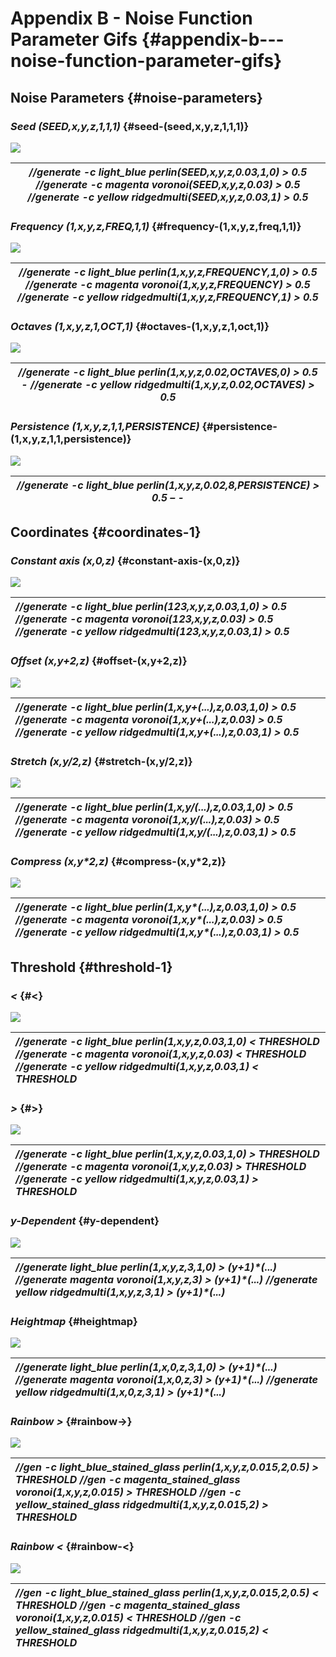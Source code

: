 # Appendix B \- Noise Function Parameter Gifs {#appendix-b---noise-function-parameter-gifs}

## **Noise Parameters** {#noise-parameters}

### *Seed (SEED,x,y,z,1,1,1)* {#seed-(seed,x,y,z,1,1,1)}

![](.gitbook/assets/appendix\_b/appendixb\_seed.gif)

| *//generate \-c light\_blue  perlin(SEED,x,y,z,0.03,1,0) \> 0.5 //generate \-c magenta    voronoi(SEED,x,y,z,0.03) \> 0.5 //generate \-c yellow ridgedmulti(SEED,x,y,z,0.03,1) \> 0.5* |
| ----- |

### *Frequency (1,x,y,z,FREQ,1,1)* {#frequency-(1,x,y,z,freq,1,1)}

![](.gitbook/assets/appendix\_b/appendixb\_frequency.gif)

| *//generate \-c light\_blue  perlin(1,x,y,z,FREQUENCY,1,0) \> 0.5 //generate \-c magenta    voronoi(1,x,y,z,FREQUENCY) \> 0.5 //generate \-c yellow ridgedmulti(1,x,y,z,FREQUENCY,1) \> 0.5* |
| ----- |

### *Octaves (1,x,y,z,1,OCT,1)* {#octaves-(1,x,y,z,1,oct,1)}

![](.gitbook/assets/appendix\_b/appendixb\_octaves.gif)

| *//generate \-c light\_blue  perlin(1,x,y,z,0.02,OCTAVES,0) \> 0.5 \- //generate \-c yellow ridgedmulti(1,x,y,z,0.02,OCTAVES) \> 0.5* |
| ----- |

### *Persistence  (1,x,y,z,1,1,PERSISTENCE)* {#persistence-(1,x,y,z,1,1,persistence)}

![](.gitbook/assets/appendix\_b/appendixb\_persistance.gif)

| *//generate \-c light\_blue perlin(1,x,y,z,0.02,8,PERSISTENCE) \> 0.5 – \-* |
| ----- |

## **Coordinates** {#coordinates-1}

### *Constant axis (x,0,z)* {#constant-axis-(x,0,z)}

![](.gitbook/assets/appendix\_b/appendixb\_axis.gif)

| *//generate \-c light\_blue  perlin(123,x,y,z,0.03,1,0) \> 0.5 //generate \-c magenta    voronoi(123,x,y,z,0.03) \> 0.5 //generate \-c yellow ridgedmulti(123,x,y,z,0.03,1) \> 0.5* |
| :---- |

### *Offset (x,y+2,z)* {#offset-(x,y+2,z)}

![](.gitbook/assets/appendix\_b/appendixb\_offset.gif)

| *//generate \-c light\_blue  perlin(1,x,y+(...),z,0.03,1,0) \> 0.5 //generate \-c magenta    voronoi(1,x,y+(...),z,0.03) \> 0.5 //generate \-c yellow ridgedmulti(1,x,y+(...),z,0.03,1) \> 0.5* |
| :---- |

### *Stretch (x,y/2,z)* {#stretch-(x,y/2,z)}

![](.gitbook/assets/appendix\_b/appendixb\_stretch.gif)

| *//generate \-c light\_blue  perlin(1,x,y/(...),z,0.03,1,0) \> 0.5 //generate \-c magenta    voronoi(1,x,y/(...),z,0.03) \> 0.5 //generate \-c yellow ridgedmulti(1,x,y/(...),z,0.03,1) \> 0.5* |
| :---- |

### *Compress (x,y\*2,z)* {#compress-(x,y*2,z)}

![](.gitbook/assets/appendix\_b/appendixb\_compress.gif)

| *//generate \-c light\_blue  perlin(1,x,y\*(...),z,0.03,1,0) \> 0.5 //generate \-c magenta    voronoi(1,x,y\*(...),z,0.03) \> 0.5 //generate \-c yellow ridgedmulti(1,x,y\*(...),z,0.03,1) \> 0.5* |
| :---- |

## **Threshold** {#threshold-1}

### *\<* {#<}

![](.gitbook/assets/appendix\_b/appendixb\_less.gif)

| *//generate \-c light\_blue  perlin(1,x,y,z,0.03,1,0) \< THRESHOLD //generate \-c magenta    voronoi(1,x,y,z,0.03) \< THRESHOLD //generate \-c yellow ridgedmulti(1,x,y,z,0.03,1) \< THRESHOLD* |
| :---- |

### *\>* {#>}

![](.gitbook/assets/appendix\_b/appendixb\_greater.gif)

| *//generate \-c light\_blue  perlin(1,x,y,z,0.03,1,0) \> THRESHOLD //generate \-c magenta    voronoi(1,x,y,z,0.03) \> THRESHOLD //generate \-c yellow ridgedmulti(1,x,y,z,0.03,1) \> THRESHOLD* |
| :---- |

### *y-Dependent* {#y-dependent}

![](.gitbook/assets/appendix\_b/appendixb\_ydependent.gif)

| *//generate light\_blue  perlin(1,x,y,z,3,1,0) \> (y+1)\*(...)  //generate magenta    voronoi(1,x,y,z,3) \> (y+1)\*(...) //generate yellow ridgedmulti(1,x,y,z,3,1) \> (y+1)\*(...)* |
| :---- |

### *Heightmap* {#heightmap}

![](.gitbook/assets/appendix\_b/appendixb\_heightmap.gif)

| *//generate light\_blue  perlin(1,x,0,z,3,1,0) \> (y+1)\*(...)  //generate magenta    voronoi(1,x,0,z,3) \> (y+1)\*(...) //generate yellow ridgedmulti(1,x,0,z,3,1) \> (y+1)\*(...)* |
| :---- |

### *Rainbow \>* {#rainbow->}

![](.gitbook/assets/appendix\_b/appendixb\_rainbowgreater.gif)

| *//gen \-c light\_blue\_stained\_glass  perlin(1,x,y,z,0.015,2,0.5) \> THRESHOLD  //gen \-c magenta\_stained\_glass    voronoi(1,x,y,z,0.015) \> THRESHOLD //gen \-c yellow\_stained\_glass ridgedmulti(1,x,y,z,0.015,2) \> THRESHOLD* |
| :---- |

### *Rainbow \<* {#rainbow-<}

![](.gitbook/assets/appendix\_b/appendixb\_rainbowless.gif)

| *//gen \-c light\_blue\_stained\_glass  perlin(1,x,y,z,0.015,2,0.5) \< THRESHOLD  //gen \-c magenta\_stained\_glass    voronoi(1,x,y,z,0.015) \< THRESHOLD //gen \-c yellow\_stained\_glass ridgedmulti(1,x,y,z,0.015,2) \< THRESHOLD* |
| :---- |